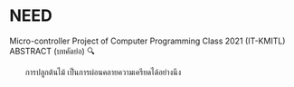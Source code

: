 # NEED
Micro-controller Project of Computer Programming Class 2021 (IT-KMITL)
ABSTRACT (บทคัดย่อ) 🔍

  การปลูกต้นไม้ เป็นการผ่อนคลายความเครียดได้อย่างนึง
